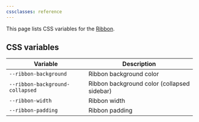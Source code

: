 ```yaml
---
cssclasses: reference
---
```


This page lists CSS variables for the [Ribbon](https://help.obsidian.md/User+interface/Workspace/Ribbon).

## CSS variables

| Variable                        | Description                                 |
| ------------------------------- | ------------------------------------------- |
| `--ribbon-background`           | Ribbon background color                     |
| `--ribbon-background-collapsed` | Ribbon background color (collapsed sidebar) |
| `--ribbon-width`                | Ribbon width                                |
| `--ribbon-padding`              | Ribbon padding                              |
